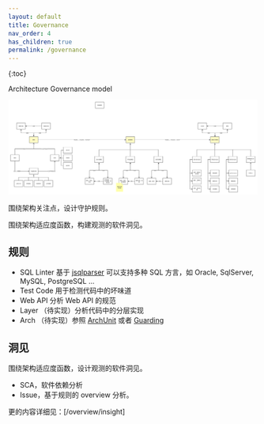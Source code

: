 ```yaml
---
layout: default
title: Governance
nav_order: 4
has_children: true
permalink: /governance
---
```


{:toc}

Architecture Governance model

![ArchGuard](/assets/diagrams/archguard-model.svg)

围绕架构关注点，设计守护规则。

围绕架构适应度函数，构建观测的软件洞见。

## 规则

- SQL Linter 基于 [jsqlparser](https://github.com/JSQLParser/JSqlParser) 可以支持多种 SQL 方言，如 Oracle, SqlServer, MySQL, PostgreSQL ...
- Test Code 用于检测代码中的坏味道 
- Web API 分析 Web API 的规范
- Layer （待实现）分析代码中的分层实现
- Arch  （待实现）参照 [ArchUnit](https://github.com/TNG/ArchUnit) 或者 [Guarding](https://github.com/modernizing/guarding)

## 洞见

围绕架构适应度函数，设计观测的软件洞见。

- SCA，软件依赖分析
- Issue，基于规则的 overview 分析。

更的内容详细见：[/overview/insight]
